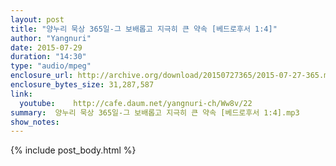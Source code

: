 ```yaml
---
layout: post
title: "양누리 묵상 365일-그 보배롭고 지극히 큰 약속 [베드로후서 1:4]"
author: "Yangnuri"
date: 2015-07-29
duration: "14:30"
type: "audio/mpeg"
enclosure_url: http://archive.org/download/20150727365/2015-07-27-365.mp3
enclosure_bytes_size: 31,287,587   
link:
  youtube:    http://cafe.daum.net/yangnuri-ch/Ww8v/22
summary:  양누리 묵상 365일-그 보배롭고 지극히 큰 약속 [베드로후서 1:4].mp3
show_notes:
---
```


{% include post_body.html %}
